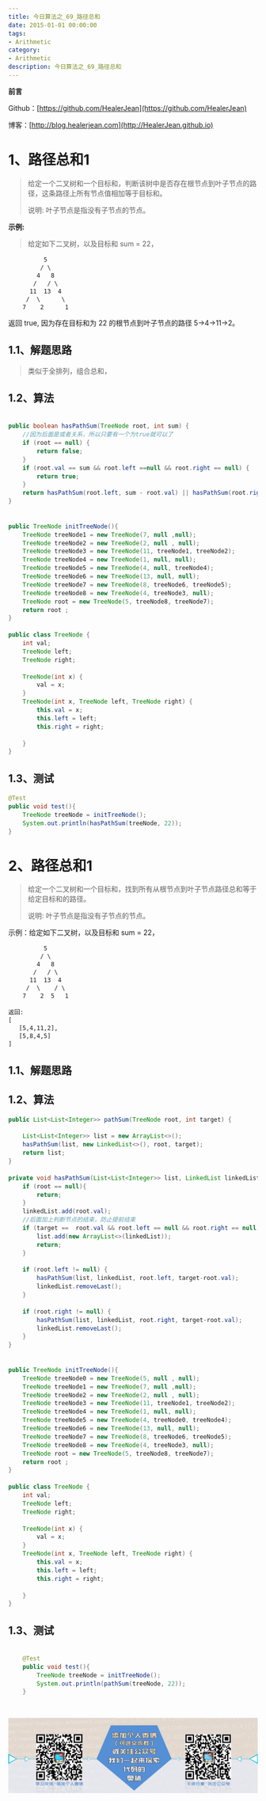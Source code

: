 ```yaml
---
title: 今日算法之_69_路径总和
date: 2015-01-01 00:00:00
tags: 
- Arithmetic
category: 
- Arithmetic
description: 今日算法之_69_路径总和
---
```


**前言**     

 Github：[https://github.com/HealerJean](https://github.com/HealerJean)         

 博客：[http://blog.healerjean.com](http://HealerJean.github.io)          



# 1、路径总和1
> 给定一个二叉树和一个目标和，判断该树中是否存在根节点到叶子节点的路径，这条路径上所有节点值相加等于目标和。    
>
> 说明: 叶子节点是指没有子节点的节点。



**示例:**    

> 给定如下二叉树，以及目标和 sum = 22，

              5
             / \
            4   8
           /   / \
          11  13  4
         /  \      \
        7    2      1
返回 true, 因为存在目标和为 22 的根节点到叶子节点的路径 5->4->11->2。





## 1.1、解题思路 

> 类似于全排列，组合总和，



## 1.2、算法

```java

public boolean hasPathSum(TreeNode root, int sum) {
    //因为后面是或者关系，所以只要有一个为true就可以了
    if (root == null) {
        return false;
    }
    if (root.val == sum && root.left ==null && root.right == null) {
        return true;
    }
    return hasPathSum(root.left, sum - root.val) || hasPathSum(root.right, sum - root.val);
}


public TreeNode initTreeNode(){
    TreeNode treeNode1 = new TreeNode(7, null ,null);
    TreeNode treeNode2 = new TreeNode(2, null , null);
    TreeNode treeNode3 = new TreeNode(11, treeNode1, treeNode2);
    TreeNode treeNode4 = new TreeNode(1, null, null);
    TreeNode treeNode5 = new TreeNode(4, null, treeNode4);
    TreeNode treeNode6 = new TreeNode(13, null, null);
    TreeNode treeNode7 = new TreeNode(8, treeNode6, treeNode5);
    TreeNode treeNode8 = new TreeNode(4, treeNode3, null);
    TreeNode root = new TreeNode(5, treeNode8, treeNode7);
    return root ;
}

public class TreeNode {
    int val;
    TreeNode left;
    TreeNode right;

    TreeNode(int x) {
        val = x;
    }
    TreeNode(int x, TreeNode left, TreeNode right) {
        this.val = x;
        this.left = left;
        this.right = right;

    }
}

```




## 1.3、测试 

```java
@Test
public void test(){
    TreeNode treeNode = initTreeNode();
    System.out.println(hasPathSum(treeNode, 22));
}

```







# 2、路径总和1

> 给定一个二叉树和一个目标和，找到所有从根节点到叶子节点路径总和等于给定目标和的路径。   
>
> 说明: 叶子节点是指没有子节点的节点。



示例：给定如下二叉树，以及目标和 sum = 22，

              5
             / \
            4   8
           /   / \
          11  13  4
         /  \    / \
        7    2  5   1 
        
    返回:
    [
       [5,4,11,2],
       [5,8,4,5]
    ]


## 1.1、解题思路 

> 



## 1.2、算法

```java
public List<List<Integer>> pathSum(TreeNode root, int target) {

    List<List<Integer>> list = new ArrayList<>();
    hasPathSum(list, new LinkedList<>(), root, target);
    return list;
}

private void hasPathSum(List<List<Integer>> list, LinkedList linkedList, TreeNode root,  int target) {
    if (root == null){
        return;
    }
    linkedList.add(root.val);
    //后面加上判断节点的结束，防止提前结束
    if (target ==  root.val && root.left == null && root.right == null){
        list.add(new ArrayList<>(linkedList));
        return;
    }

    if (root.left != null) {
        hasPathSum(list, linkedList, root.left, target-root.val);
        linkedList.removeLast();
    }

    if (root.right != null) {
        hasPathSum(list, linkedList, root.right, target-root.val);
        linkedList.removeLast();
    }
}


public TreeNode initTreeNode(){
    TreeNode treeNode0 = new TreeNode(5, null , null);
    TreeNode treeNode1 = new TreeNode(7, null ,null);
    TreeNode treeNode2 = new TreeNode(2, null , null);
    TreeNode treeNode3 = new TreeNode(11, treeNode1, treeNode2);
    TreeNode treeNode4 = new TreeNode(1, null, null);
    TreeNode treeNode5 = new TreeNode(4, treeNode0, treeNode4);
    TreeNode treeNode6 = new TreeNode(13, null, null);
    TreeNode treeNode7 = new TreeNode(8, treeNode6, treeNode5);
    TreeNode treeNode8 = new TreeNode(4, treeNode3, null);
    TreeNode root = new TreeNode(5, treeNode8, treeNode7);
    return root ;
}

public class TreeNode {
    int val;
    TreeNode left;
    TreeNode right;

    TreeNode(int x) {
        val = x;
    }
    TreeNode(int x, TreeNode left, TreeNode right) {
        this.val = x;
        this.left = left;
        this.right = right;

    }
}

```




## 1.3、测试 

```java

    @Test
    public void test(){
        TreeNode treeNode = initTreeNode();
        System.out.println(pathSum(treeNode, 22));
    }
```



​          

![ContactAuthor](https://raw.githubusercontent.com/HealerJean/HealerJean.github.io/master/assets/img/artical_bottom.jpg)



<link rel="stylesheet" href="https://unpkg.com/gitalk/dist/gitalk.css">

<script src="https://unpkg.com/gitalk@latest/dist/gitalk.min.js"></script> 
<div id="gitalk-container"></div>    
 <script type="text/javascript">
    var gitalk = new Gitalk({
		clientID: `1d164cd85549874d0e3a`,
		clientSecret: `527c3d223d1e6608953e835b547061037d140355`,
		repo: `HealerJean.github.io`,
		owner: 'HealerJean',
		admin: ['HealerJean'],
		id: 'cUyrgbBs4uqj1nfL',
    });
    gitalk.render('gitalk-container');
</script> 

